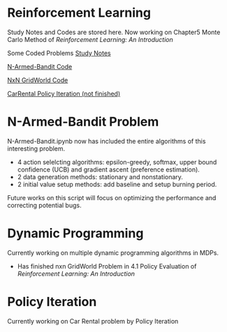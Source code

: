 # Reinforcement Learning
Study Notes and Codes are stored here.
Now working on Chapter5 Monte Carlo Method of *Reinforcement Learning: An Introduction*

Some Coded Problems
<a download="Reinforcement Learning Notes.md" href='https://github.com/leafsigh/Reinforcement_Learning/blob/master'>Study Notes</a>

<a download="N_armed bandit.ipynb" href='https://github.com/leafsigh/Reinforcement_Learning/blob/master/N_armed%20bandit.ipynb'>N-Armed-Bandit Code</a>

<a download="GridWorld_DP.ipynb" href='https://github.com/leafsigh/Reinforcement_Learning/blob/master/GridWorld_DP.ipynb'>NxN GridWorld Code</a>

<a download="CarRental_PolicyIteration.ipynb" href='https://github.com/leafsigh/Reinforcement_Learning/blob/master/Policy_Iteration-Car_Rental_Problem%20.ipynb'>CarRental Policy Iteration (not finished)</a>

# N-Armed-Bandit Problem
N-Armed-Bandit.ipynb now has included the entire algorithms of this interesting problem.
- 4 action selelcting algorithms: epsilon-greedy, softmax, upper bound confidence (UCB) and gradient ascent (preference estimation).
- 2 data generation methods: stationary and nonstationary.
- 2 initial value setup methods: add baseline and setup burning period.

Future works on this script will focus on optimizing the performance and correcting potential bugs.

# Dynamic Programming
Currently working on multiple dynamic programming algorithms in MDPs.

- Has finished nxn GridWorld Problem in 4.1 Policy Evaluation of *Reinforcement Learning: An Introduction*

# Policy Iteration
Currently working on Car Rental problem by Policy Iteration
